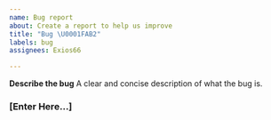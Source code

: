 ```yaml
---
name: Bug report
about: Create a report to help us improve
title: "Bug \U0001FAB2"
labels: bug
assignees: Exios66

---
```


**Describe the bug**
A clear and concise description of what the bug is.

### [Enter Here…]
